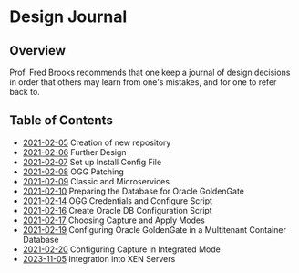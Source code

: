 # Design Journal

## Overview

Prof. Fred Brooks recommends that one keep a journal of design decisions in order that others may learn from one's mistakes, and for one to refer back to.

## Table of Contents

* [2021-02-05](2021_02_05.md) Creation of new repository
* [2021-02-06](2021_02_06.md) Further Design
* [2021-02-07](2021_02_07.md) Set up Install Config File
* [2021-02-08](2021_02_08.md) OGG Patching
* [2021-02-09](2021_02_09.md) Classic and Microservices
* [2021-02-10](2021_02_10.md) Preparing the Database for Oracle GoldenGate
* [2021-02-14](2021_02_14.md) OGG Credentials and Configure Script
* [2021-02-16](2021_02_16.md) Create Oracle DB Configuration Script
* [2021-02-17](2021_02_17.md) Choosing Capture and Apply Modes
* [2021-02-19](2021_02_19.md) Configuring Oracle GoldenGate in a Multitenant Container Database
* [2021-02-20](2021_02_20.md) Configuring Capture in Integrated Mode
* [2023-11-05](2023_11_05.md) Integration into XEN Servers
